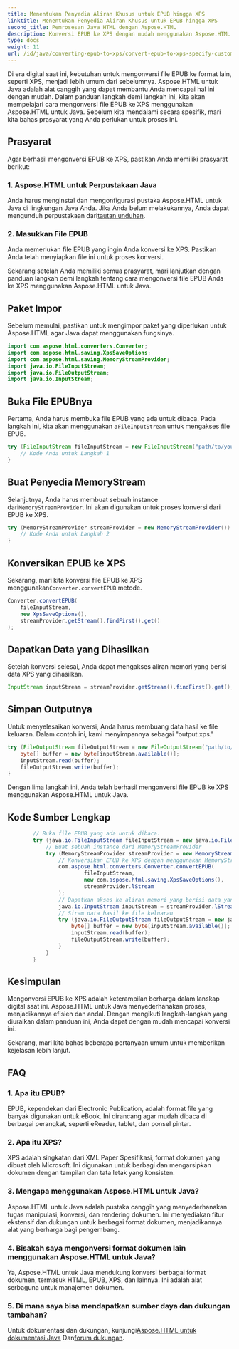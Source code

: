```yaml
---
title: Menentukan Penyedia Aliran Khusus untuk EPUB hingga XPS
linktitle: Menentukan Penyedia Aliran Khusus untuk EPUB hingga XPS
second_title: Pemrosesan Java HTML dengan Aspose.HTML
description: Konversi EPUB ke XPS dengan mudah menggunakan Aspose.HTML untuk Java. Ikuti panduan langkah demi langkah ini untuk proses konversi yang lancar.
type: docs
weight: 11
url: /id/java/converting-epub-to-xps/convert-epub-to-xps-specify-custom-stream-provider/
---
```

Di era digital saat ini, kebutuhan untuk mengonversi file EPUB ke format lain, seperti XPS, menjadi lebih umum dari sebelumnya. Aspose.HTML untuk Java adalah alat canggih yang dapat membantu Anda mencapai hal ini dengan mudah. Dalam panduan langkah demi langkah ini, kita akan mempelajari cara mengonversi file EPUB ke XPS menggunakan Aspose.HTML untuk Java. Sebelum kita mendalami secara spesifik, mari kita bahas prasyarat yang Anda perlukan untuk proses ini.

## Prasyarat

Agar berhasil mengonversi EPUB ke XPS, pastikan Anda memiliki prasyarat berikut:

### 1. Aspose.HTML untuk Perpustakaan Java

 Anda harus menginstal dan mengonfigurasi pustaka Aspose.HTML untuk Java di lingkungan Java Anda. Jika Anda belum melakukannya, Anda dapat mengunduh perpustakaan dari[tautan unduhan](https://releases.aspose.com/html/java/).

### 2. Masukkan File EPUB

Anda memerlukan file EPUB yang ingin Anda konversi ke XPS. Pastikan Anda telah menyiapkan file ini untuk proses konversi.

Sekarang setelah Anda memiliki semua prasyarat, mari lanjutkan dengan panduan langkah demi langkah tentang cara mengonversi file EPUB Anda ke XPS menggunakan Aspose.HTML untuk Java.

## Paket Impor

Sebelum memulai, pastikan untuk mengimpor paket yang diperlukan untuk Aspose.HTML agar Java dapat menggunakan fungsinya.

```java
import com.aspose.html.converters.Converter;
import com.aspose.html.saving.XpsSaveOptions;
import com.aspose.html.saving.MemoryStreamProvider;
import java.io.FileInputStream;
import java.io.FileOutputStream;
import java.io.InputStream;
```

## Buka File EPUBnya

 Pertama, Anda harus membuka file EPUB yang ada untuk dibaca. Pada langkah ini, kita akan menggunakan a`FileInputStream` untuk mengakses file EPUB.

```java
try (FileInputStream fileInputStream = new FileInputStream("path/to/your/input.epub")) {
    // Kode Anda untuk Langkah 1
}
```

## Buat Penyedia MemoryStream

 Selanjutnya, Anda harus membuat sebuah instance dari`MemoryStreamProvider`. Ini akan digunakan untuk proses konversi dari EPUB ke XPS.

```java
try (MemoryStreamProvider streamProvider = new MemoryStreamProvider()) {
    // Kode Anda untuk Langkah 2
}
```

## Konversikan EPUB ke XPS

 Sekarang, mari kita konversi file EPUB ke XPS menggunakan`Converter.convertEPUB` metode.

```java
Converter.convertEPUB(
    fileInputStream,
    new XpsSaveOptions(),
    streamProvider.getStream().findFirst().get()
);
```

## Dapatkan Data yang Dihasilkan

Setelah konversi selesai, Anda dapat mengakses aliran memori yang berisi data XPS yang dihasilkan.

```java
InputStream inputStream = streamProvider.getStream().findFirst().get();
```

## Simpan Outputnya

Untuk menyelesaikan konversi, Anda harus membuang data hasil ke file keluaran. Dalam contoh ini, kami menyimpannya sebagai "output.xps."

```java
try (FileOutputStream fileOutputStream = new FileOutputStream("path/to/your/output.xps")) {
    byte[] buffer = new byte[inputStream.available()];
    inputStream.read(buffer);
    fileOutputStream.write(buffer);
}
```

Dengan lima langkah ini, Anda telah berhasil mengonversi file EPUB ke XPS menggunakan Aspose.HTML untuk Java.

## Kode Sumber Lengkap
```java
        // Buka file EPUB yang ada untuk dibaca.
        try (java.io.FileInputStream fileInputStream = new java.io.FileInputStream(Resources.input("input.epub"))) {
            // Buat sebuah instance dari MemoryStreamProvider
            try (MemoryStreamProvider streamProvider = new MemoryStreamProvider()) {
                // Konversikan EPUB ke XPS dengan menggunakan MemoryStreamProvider
                com.aspose.html.converters.Converter.convertEPUB(
                        fileInputStream,
                        new com.aspose.html.saving.XpsSaveOptions(),
                        streamProvider.lStream
                );
                // Dapatkan akses ke aliran memori yang berisi data yang dihasilkan
                java.io.InputStream inputStream = streamProvider.lStream.stream().findFirst().get();
                // Siram data hasil ke file keluaran
                try (java.io.FileOutputStream fileOutputStream = new java.io.FileOutputStream(Resources.output("output.xps"))) {
                    byte[] buffer = new byte[inputStream.available()];
                    inputStream.read(buffer);
                    fileOutputStream.write(buffer);
                }
            }
        }
```

## Kesimpulan

Mengonversi EPUB ke XPS adalah keterampilan berharga dalam lanskap digital saat ini. Aspose.HTML untuk Java menyederhanakan proses, menjadikannya efisien dan andal. Dengan mengikuti langkah-langkah yang diuraikan dalam panduan ini, Anda dapat dengan mudah mencapai konversi ini.

Sekarang, mari kita bahas beberapa pertanyaan umum untuk memberikan kejelasan lebih lanjut.

## FAQ

### 1. Apa itu EPUB?

EPUB, kependekan dari Electronic Publication, adalah format file yang banyak digunakan untuk eBook. Ini dirancang agar mudah dibaca di berbagai perangkat, seperti eReader, tablet, dan ponsel pintar.

### 2. Apa itu XPS?

XPS adalah singkatan dari XML Paper Spesifikasi, format dokumen yang dibuat oleh Microsoft. Ini digunakan untuk berbagi dan mengarsipkan dokumen dengan tampilan dan tata letak yang konsisten.

### 3. Mengapa menggunakan Aspose.HTML untuk Java?

Aspose.HTML untuk Java adalah pustaka canggih yang menyederhanakan tugas manipulasi, konversi, dan rendering dokumen. Ini menyediakan fitur ekstensif dan dukungan untuk berbagai format dokumen, menjadikannya alat yang berharga bagi pengembang.

### 4. Bisakah saya mengonversi format dokumen lain menggunakan Aspose.HTML untuk Java?

Ya, Aspose.HTML untuk Java mendukung konversi berbagai format dokumen, termasuk HTML, EPUB, XPS, dan lainnya. Ini adalah alat serbaguna untuk manajemen dokumen.

### 5. Di mana saya bisa mendapatkan sumber daya dan dukungan tambahan?

 Untuk dokumentasi dan dukungan, kunjungi[Aspose.HTML untuk dokumentasi Java](https://reference.aspose.com/html/java/) Dan[forum dukungan](https://forum.aspose.com/).


